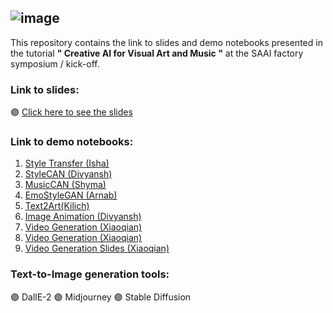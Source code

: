 ![image](https://github.com/user-attachments/assets/e401210e-f436-4552-9cd7-cb5b9b513fb0)
----------------------

This repository contains the link to slides and demo notebooks presented in the tutorial **" Creative AI for Visual Art and Music "** at the SAAI factory symposium / kick-off.

### Link to slides:
🟣 [Click here to see the slides ](url)

### Link to demo notebooks:
1. [Style Transfer (Isha)](https://colab.research.google.com/drive/1KkVJptoe6EYfuEtOu6HeqbP0AFJ_ENG1?usp=sharing)
2. [StyleCAN (Divyansh)](https://colab.research.google.com/drive/1wqgzp2IMOXETQCOQl9-h9qJIEA1-bVLM?usp=sharing)
3. [MusicCAN (Shyma)](https://colab.research.google.com/drive/1NZzRDQt4QSZscwPHiYG1Im6-C61NR_2c)
4. [EmoStyleGAN (Arnab)](https://colab.research.google.com/drive/1JhI3vnylEg-f0uPiq1uES0UgmB2Eqkjo?usp=sharing)
5. [Text2Art(Kilich)](https://colab.research.google.com/drive/1vAuc-PhZFhuS9byyiJHHCPWHkyt1ghj8?usp=sharing)
6. [Image Animation (Divyansh)](https://colab.research.google.com/github/AliaksandrSiarohin/first-order-model/blob/master/demo.ipynb#scrollTo=Oxi6-riLOgnm)
7. [Video Generation (Xiaoqian)](https://colab.research.google.com/github/camenduru/text-to-video-synthesis-colab/blob/main/text_to_video_synthesis_diffusers.ipynb)
8. [Video Generation (Xiaoqian)](https://colab.research.google.com/github/mayuelala/FollowYourPose/blob/main/quick_demo.ipynb)
9. [Video Generation Slides (Xiaoqian)](https://docs.google.com/presentation/d/1QtT2YOzUPP81GxKHIoTKnk9WJRVVMUaUMRoK9BQAKW4/edit?usp=sharing)

### Text-to-Image generation tools:
🟣 DallE-2
🟣 Midjourney
🟣 Stable Diffusion
